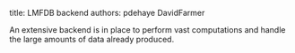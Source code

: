 title: LMFDB backend
authors:
    pdehaye
    DavidFarmer

An extensive backend is in place to perform vast computations and handle the large amounts of data already produced.
